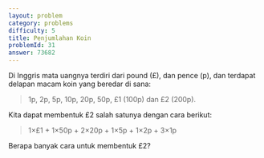 ```yaml
---
layout: problem
category: problems
difficulty: 5
title: Penjumlahan Koin
problemId: 31
answer: 73682
---
```

Di Inggris mata uangnya terdiri dari pound (£), dan pence (p), dan terdapat delapan macam koin yang beredar di sana:

> 1p, 2p, 5p, 10p, 20p, 50p, £1 (100p) dan £2 (200p).

Kita dapat membentuk £2 salah satunya dengan cara berikut:

> 1×£1 + 1×50p + 2×20p + 1×5p + 1×2p + 3×1p

Berapa banyak cara untuk membentuk £2?
